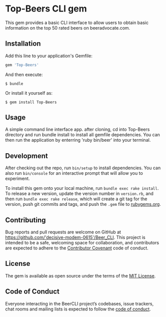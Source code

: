 # Top-Beers CLI gem

This gem provides a basic CLI interface to allow users to obtain basic information on the top 50 rated beers on beeradvocate.com.

## Installation

Add this line to your application's Gemfile:

```ruby
gem 'Top-Beers'
```

And then execute:

    $ bundle

Or install it yourself as:

    $ gem install Top-Beers

## Usage

A simple command line interface app. after cloning, cd into Top-Beers directory and run bundle install to install all gemfile dependencies. You can then run the application by enterring 'ruby bin/beer' into your terminal.

## Development

After checking out the repo, run `bin/setup` to install dependencies. You can also run `bin/console` for an interactive prompt that will allow you to experiment.

To install this gem onto your local machine, run `bundle exec rake install`. To release a new version, update the version number in `version.rb`, and then run `bundle exec rake release`, which will create a git tag for the version, push git commits and tags, and push the `.gem` file to [rubygems.org](https://rubygems.org).

## Contributing

Bug reports and pull requests are welcome on GitHub at https://github.com/'decisive-modem-0615'/Beer_CLI. This project is intended to be a safe, welcoming space for collaboration, and contributors are expected to adhere to the [Contributor Covenant](http://contributor-covenant.org) code of conduct.

## License

The gem is available as open source under the terms of the [MIT License](https://opensource.org/licenses/MIT).

## Code of Conduct

Everyone interacting in the BeerCLI project’s codebases, issue trackers, chat rooms and mailing lists is expected to follow the [code of conduct](https://github.com/'decisive-modem-0615'/Beer_CLI/blob/master/CODE_OF_CONDUCT.md).
